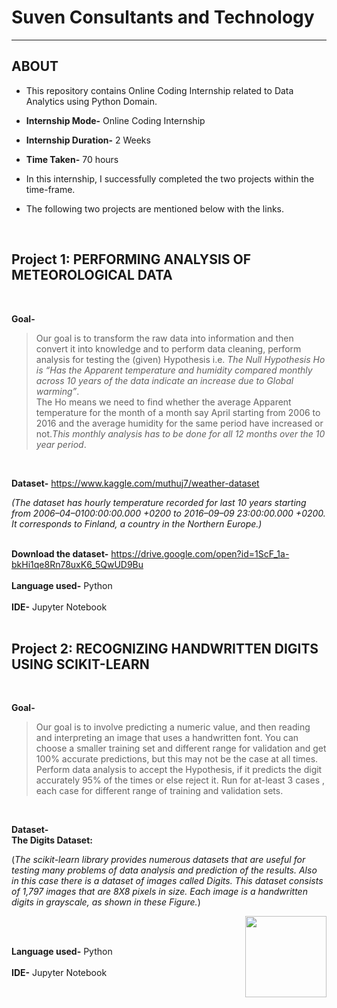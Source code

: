 

# Suven Consultants and Technology
----
## ABOUT
- This repository contains Online Coding Internship related to Data Analytics using Python Domain.
- **Internship Mode-** Online Coding Internship
- **Internship Duration-** 2 Weeks
- **Time Taken-** 70 hours

- In this internship, I successfully completed the two projects within the time-frame.
- The following two projects are mentioned below with the links.
<br />

## Project 1: **PERFORMING ANALYSIS OF METEOROLOGICAL DATA**
<br />

**Goal-** 
>Our goal is to transform the raw data into information and then convert it into knowledge and to perform data cleaning, perform analysis for testing the (given) Hypothesis i.e. *The Null Hypothesis Ho is “Has the Apparent temperature and humidity compared monthly across 10 years of the data indicate an increase due to Global warming”*.<br />
The Ho means we need to find whether the average Apparent temperature for the month of a month say April starting from 2006 to 2016 and the average humidity for the same period have increased or not.*This monthly analysis has to be done for all 12 months over the 10 year period*.
<br />

**Dataset-** https://www.kaggle.com/muthuj7/weather-dataset

*(The dataset has hourly temperature recorded for last 10 years starting from 2006–04–0100:00:00.000 +0200 to 2016–09–09 23:00:00.000 +0200. It corresponds to Finland, a country in the Northern Europe.)*
<br />
<br />

**Download the dataset-** https://drive.google.com/open?id=1ScF_1a-bkHi1qe8Rn78uxK6_5QwUD9Bu
<br />
<br />
**Language used-** Python
<br />
<br />
**IDE-** Jupyter Notebook
<br />
<br />


## Project 2: **RECOGNIZING HANDWRITTEN DIGITS USING SCIKIT-LEARN**
<br />

**Goal-** 
>Our goal is to involve predicting a numeric value, and then reading and interpreting an image that uses a handwritten font. You can choose a smaller training set and different range for validation and get 100% accurate predictions, but this may not be the case at all times. Perform data analysis to accept the Hypothesis, if it predicts the digit accurately 95% of the times or else reject it. Run for at-least 3 cases , each case for different range of training and validation sets.
<br />

**Dataset-**<br />
**The Digits Dataset:**

(*The scikit-learn library provides numerous datasets that are useful for testing many problems of data analysis and prediction of the results. Also in this case there is a dataset of images called Digits. This dataset consists of 1,797 images that are 8X8 pixels in size. Each image is a handwritten digits in grayscale, as shown in these Figure.*)

<img src="https://user-images.githubusercontent.com/87115309/131717546-055008ad-b06d-455f-aaf8-44746e0e7d83.png" align="right" width="130">

<br />
<br />

**Language used-** Python
<br />
<br />
**IDE-** Jupyter Notebook
<br />
<br />
